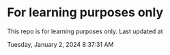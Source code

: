 # For learning purposes only
This repo is for learning purposes only.
Last updated at

Tuesday, January 2, 2024 8:37:31 AM

